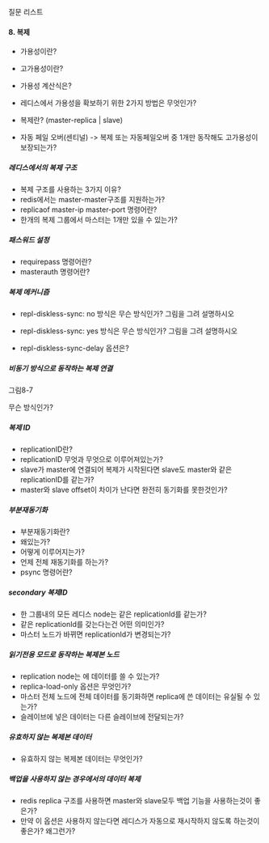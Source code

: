질문 리스트

#### 8. 복제

- 가용성이란? 
- 고가용성이란?
- 가용성 계산식은?
- 레디스에서 가용성을 확보하기 위한 2가지 방법은 무엇인가? 

- 복제란? (master-replica | slave)
- 자동 페일 오버(센티널)
-> 복제 또는 자동페일오버 중 1개만 동작해도 고가용성이 보장되는가?

##### 레디스에서의 복제 구조

- 복제 구조를 사용하는 3가지 이유?
- redis에서는 master-master구조를 지원하는가? 
- replicaof master-ip master-port 명령어란? 
- 한개의 복제 그룹에서 마스터는 1개만 있을 수 있는가?

##### 패스워드 설정

- requirepass 명령어란?
- masterauth 명령어란? 

##### 복제 메커니즘

- repl-diskless-sync: no 방식은 무슨 방식인가? 그림을 그려 설명하시오
- repl-diskless-sync: yes 방식은 무슨 방식인가? 그림을 그려 설명하시오

- repl-diskless-sync-delay 옵션은? 

##### 비동기 방식으로 동작하는 복제 연결

그림8-7

무슨 방식인가? 

##### 복제 ID

- replicationID란? 
- replicationID 무엇과 무엇으로 이루어져있는가?
- slave가 master에 연결되어 복제가 시작된다면 slave도 master와 같은 replicationID를 같는가? 
- master와 slave offset이 차이가 난다면 완전히 동기화를 못한것인가?

##### 부분재동기화

- 부분재동기화란?
- 왜있는가?
- 어떻게 이루어지는가?
- 언제 전체 재동기화를 하는가? 
- psync 명령어란? 

##### secondary 복제ID

- 한 그룹내의 모든 레디스 node는 같은 replicationId를 같는가?
- 같은 replicationId를 갖는다는건 어떤 의미인가?
- 마스터 노드가 바뀌면 replicationId가 변경되는가?

##### 읽기전용 모드로 동작하는 복제본 노드

- replication node는 에 데이터를 쓸 수 있는가?
- replica-load-only 옵션은 무엇인가?
- 마스터 전체 노드에 전체 데이터를 동기화하면 replica에 쓴 데이터는 유실될 수 있는가?
- 슬레이브에 넣은 데이터는 다른 슬레이브에 전달되는가? 

##### 유효하지 않는 복제본 데이터

- 유효하지 않는 복제본 데이터는 무엇인가?

##### 백업을 사용하지 않는 경우에서의 데이터 복제

- redis replica 구조를 사용하면 master와 slave모두 백업 기능을 사용하는것이 좋은가?
- 만약 이 옵션은 사용하지 않는다면 레디스가 자동으로 재시작하지 않도록 하는것이 좋은가? 왜그런가?

